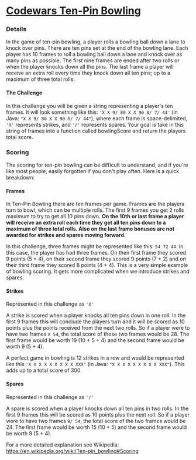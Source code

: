 # [Codewars Ten-Pin Bowling](https://www.codewars.com/kata/5531abe4855bcc8d1f00004c)

### Details
In the game of ten-pin bowling, a player rolls a bowling ball down a lane to knock over pins. There are ten pins set at the end of the bowling lane. Each player has 10 frames to roll a bowling ball down a lane and knock over as many pins as possible. The first nine frames are ended after two rolls or when the player knocks down all the pins. The last frame a player will receive an extra roll every time they knock down all ten pins; up to a maximum of three total rolls.

#### The Challenge
In this challenge you will be given a string representing a player's ten frames. It will look something like this: `'X X 9/ 80 X X 90 8/ 7/ 44'` (in Java: `"X X 9/ 80 X X 90 8/ 7/ 44"`), where each frame is space-delimited, `'X'` represents strikes, and `'/'` represents spares. Your goal is take in this string of frames into a function called bowlingScore and return the players total score.

### Scoring
The scoring for ten-pin bowling can be difficult to understand, and if you're like most people, easily forgotten if you don't play often. Here is a quick breakdown:

#### Frames
In Ten-Pin Bowling there are ten frames per game. Frames are the players turn to bowl, which can be multiple rolls. The first 9 frames you get 2 rolls maximum to try to get all 10 pins down. **On the 10th or last frame a player will receive an extra roll each time they get all ten pins down to a maximum of three total rolls. Also on the last frame bonuses are not awarded for strikes and spares moving forward.**

In this challenge, three frames might be represented like this: `54 72 44`. In this case, the player has had three frames. On their first frame they scored 9 points (5 + 4), on their second frame they scored 9 points (7 + 2) and on their third frame they scored 8 points (4 + 4). This is a very simple example of bowling scoring. It gets more complicated when we introduce strikes and spares.

#### Strikes
Represented in this challenge as `'X'`

A strike is scored when a player knocks all ten pins down in one roll. In the first 9 frames this will conclude the players turn and it will be scored as 10 points plus the points received from the next two rolls. So if a player were to have two frames `X 54`, the total score of those two frames would be 28. The first frame would be worth 19 (10 + 5 + 4) and the second frame would be worth 9 (5 + 4).

A perfect game in bowling is 12 strikes in a row and would be represented like this `'X X X X X X X X X XXX'` (in Java: `"X X X X X X X X X XXX"`). This adds up to a total score of 300.

#### Spares
Represented in this challenge as `'/'`

A spare is scored when a player knocks down all ten pins in two rolls. In the first 9 frames this will be scored as 10 points plus the next roll. So if a player were to have two frames `9/ 54`, the total score of the two frames would be 24. The first frame would be worth 15 (10 + 5) and the second frame would be worth 9 (5 + 4).

For a more detailed explanation see Wikipedia:
https://en.wikipedia.org/wiki/Ten-pin_bowling#Scoring
